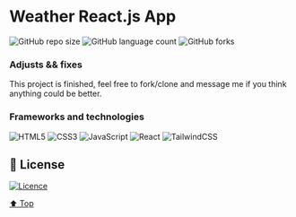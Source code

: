 # Weather React.js App

![GitHub repo size](https://img.shields.io/github/repo-size/mmaachado/weather-react-app?style=for-the-badge)
![GitHub language count](https://img.shields.io/github/languages/count/mmaachado/weather-react-app?style=for-the-badge)
![GitHub forks](https://img.shields.io/github/forks/mmaachado/weather-react-app?style=for-the-badge)

<!-- <img src="/src/assets/img/project-preview.png" alt="project-preview.png">

> Project Preview.
<br>
<img src="/src/assets/img/project-preview-alt.png" alt="project-preview-alt.png">
> Project Preview (User Input).
<br> -->
### Adjusts && fixes

<!-- - [x] Create App Structures;
- [x] Init ESLint;
- [x] Import Tailwind.css;
- [x] Create Development Branch;
- [x] Struct App;
- [x] Style App;
- [x] Test/Debug; -->

This project is finished, feel free to fork/clone and message me if you think anything could be better.

### Frameworks and technologies
![HTML5](https://img.shields.io/badge/html5-%23E34F26.svg?style=for-the-badge&logo=html5&logoColor=white)
![CSS3](https://img.shields.io/badge/css3-%231572B6.svg?style=for-the-badge&logo=css3&logoColor=white)
![JavaScript](https://img.shields.io/badge/javascript-%23323330.svg?style=for-the-badge&logo=javascript&logoColor=%23F7DF1E)
![React](https://img.shields.io/badge/react-%2320232a.svg?style=for-the-badge&logo=react&logoColor=%2361DAFB)
![TailwindCSS](https://img.shields.io/badge/tailwindcss-%2338B2AC.svg?style=for-the-badge&logo=tailwind-css&logoColor=white)

## 📝 License

[![Licence](https://img.shields.io/github/license/Ileriayo/markdown-badges?style=for-the-badge)](./LICENSE)


[⬆ Top](#Weather-React.js-App)<br>